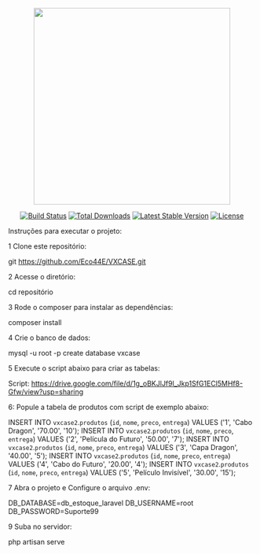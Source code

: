 <p align="center"><img src="https://res.cloudinary.com/dtfbvvkyp/image/upload/v1566331377/laravel-logolockup-cmyk-red.svg" width="400"></p>

<p align="center">
<a href="https://travis-ci.org/laravel/framework"><img src="https://travis-ci.org/laravel/framework.svg" alt="Build Status"></a>
<a href="https://packagist.org/packages/laravel/framework"><img src="https://poser.pugx.org/laravel/framework/d/total.svg" alt="Total Downloads"></a>
<a href="https://packagist.org/packages/laravel/framework"><img src="https://poser.pugx.org/laravel/framework/v/stable.svg" alt="Latest Stable Version"></a>
<a href="https://packagist.org/packages/laravel/framework"><img src="https://poser.pugx.org/laravel/framework/license.svg" alt="License"></a>
</p>

Instruções para executar o projeto:

1 Clone este repositório:

git https://github.com/Eco44E/VXCASE.git

2 Acesse o diretório:

cd repositório

3 Rode o composer para instalar as dependências:

composer install

4 Crie o banco de dados:

mysql -u root -p
create database vxcase

5 Execute o script abaixo para criar as tabelas:

Script: https://drive.google.com/file/d/1g_oBKJlJf9l_Jkp1SfG1ECl5MHf8-Gfw/view?usp=sharing

6: Popule a tabela de produtos com script de exemplo abaixo:

INSERT INTO `vxcase2`.`produtos` (`id`, `nome`, `preco`, `entrega`) VALUES ('1', 'Cabo Dragon', '70.00', '10');
INSERT INTO `vxcase2`.`produtos` (`id`, `nome`, `preco`, `entrega`) VALUES ('2', 'Película do Futuro', '50.00', '7');
INSERT INTO `vxcase2`.`produtos` (`id`, `nome`, `preco`, `entrega`) VALUES ('3', 'Capa Dragon', '40.00', '5');
INSERT INTO `vxcase2`.`produtos` (`id`, `nome`, `preco`, `entrega`) VALUES ('4', 'Cabo do Futuro', '20.00', '4');
INSERT INTO `vxcase2`.`produtos` (`id`, `nome`, `preco`, `entrega`) VALUES ('5', 'Películo Invisível', '30.00', '15');

7 Abra o projeto e Configure o arquivo .env:

DB_DATABASE=db_estoque_laravel
DB_USERNAME=root
DB_PASSWORD=Suporte99

9 Suba no servidor:

php artisan serve

